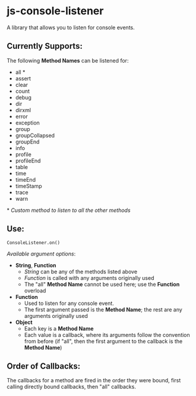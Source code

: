 js-console-listener
===================

A library that allows you to listen for console events.

Currently Supports:
-------------------

The following **Method Names** can be listened for:

 - all \*
 - assert
 - clear
 - count
 - debug
 - dir
 - dirxml
 - error
 - exception
 - group
 - groupCollapsed
 - groupEnd
 - info
 - profile
 - profileEnd
 - table
 - time
 - timeEnd
 - timeStamp
 - trace
 - warn

\* *Custom method to listen to all the other methods*

Use:
----

`ConsoleListener.on()`

*Available argument options*:

- **String**, **Function**
    - *String* can be any of the methods listed above
    - *Function* is called with any arguments originally used
    - The "all" **Method Name** cannot be used here; use the **Function** overload
- **Function**
	- Used to listen for any console event.
    - The first argument passed is the **Method Name**; the rest are any arguments originally used
- **Object**
    - Each key is a **Method Name**
    - Each value is a callback, where its arguments follow the convention from before (if "all", then the first argument to the callback is the **Method Name**)

Order of Callbacks:
-------------------

The callbacks for a method are fired in the order they were bound, first calling directly bound callbacks, then "all" callbacks.
